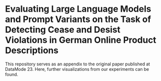 # Evaluating Large Language Models and Prompt Variants on the Task of Detecting Cease and Desist Violations in German Online Product Descriptions

This repository serves as an appendix to the original paper published at DataMode 23. Here, further visualizations from our experiments can be found.
